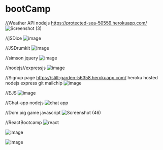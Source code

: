 # bootCamp 
//Weather API nodejs    https://protected-sea-50559.herokuapp.com/
![Screenshot (3)](https://user-images.githubusercontent.com/49728020/159702033-08478f0c-95c2-4fbf-9240-6f8a031a673a.png)

//jSDice
![image](https://user-images.githubusercontent.com/49728020/167288837-b2958ff9-799a-406e-8137-d574ab2512a0.png)

//JSDrumkit
![image](https://user-images.githubusercontent.com/49728020/167308363-f871c029-c162-4cc3-ae9f-63272a19f610.png)

//simson jquery 
![image](https://user-images.githubusercontent.com/49728020/168474823-5341bfc6-b1f0-4b68-9d94-daa8608207e8.png)

//nodejs//expressjs
![image](https://user-images.githubusercontent.com/49728020/168249403-25381012-388c-48e5-a9b4-a4c9757b1f9b.png)

//Signup page https://still-garden-56358.herokuapp.com/   heroku hosted nodejs express git mailchip
![image](https://user-images.githubusercontent.com/49728020/169031495-6e0dfc6c-6b6f-4e2f-9f90-ca6011fc47f2.png)

//EJS 
![image](https://user-images.githubusercontent.com/49728020/172419935-1a77285e-2b9e-475b-ae7c-e121576e849d.png)

//Chat-app nodejs
![chat app](https://user-images.githubusercontent.com/49728020/175777760-8f9fa7c7-c398-4e29-a5b3-9156591f6233.png)

//Dom pig game javascript 
![Screenshot (46)](https://user-images.githubusercontent.com/49728020/175777875-b69d3f12-7007-40ca-92a8-a05de2106b64.png)

//ReactBootcamp
![react](https://user-images.githubusercontent.com/49728020/175804947-55b2b572-f28e-4f83-bfb7-f207e58dcc8a.png)


![image](https://user-images.githubusercontent.com/49728020/177517936-d85f4d2e-263d-4327-982f-f1f4919e79e1.png)


![image](https://user-images.githubusercontent.com/49728020/177518054-3cc2afff-10eb-4577-93c1-3d959dd76ef4.png)






